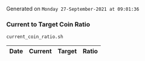 Generated on `Monday 27-September-2021 at 09:01:36`

### Current to Target Coin Ratio
`current_coin_ratio.sh`

Date|Current|Target|Ratio
---|---|---|---
